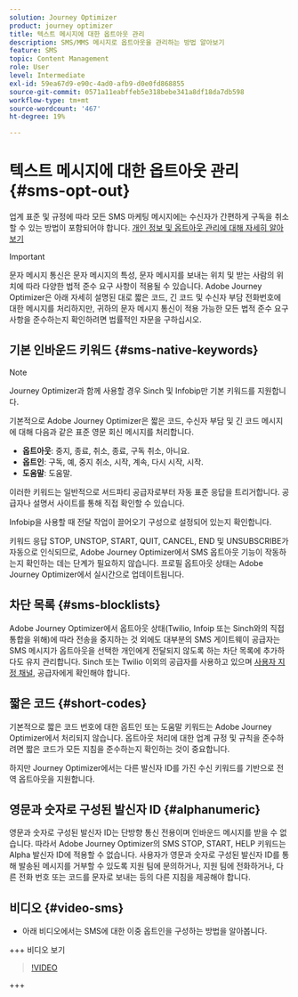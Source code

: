 ```yaml
---
solution: Journey Optimizer
product: journey optimizer
title: 텍스트 메시지에 대한 옵트아웃 관리
description: SMS/MMS 메시지로 옵트아웃을 관리하는 방법 알아보기
feature: SMS
topic: Content Management
role: User
level: Intermediate
exl-id: 59ea67d9-e90c-4ad0-afb9-d0e0fd868855
source-git-commit: 0571a11eabffeb5e318bebe341a8df18da7db598
workflow-type: tm+mt
source-wordcount: '467'
ht-degree: 19%

---
```


# 텍스트 메시지에 대한 옵트아웃 관리 {#sms-opt-out}

업계 표준 및 규정에 따라 모든 SMS 마케팅 메시지에는 수신자가 간편하게 구독을 취소할 수 있는 방법이 포함되어야 합니다. [개인 정보 및 옵트아웃 관리에 대해 자세히 알아보기](../privacy/opt-out.md)

>[!IMPORTANT]
>
>문자 메시지 통신은 문자 메시지의 특성, 문자 메시지를 보내는 위치 및 받는 사람의 위치에 따라 다양한 법적 준수 요구 사항이 적용될 수 있습니다. Adobe Journey Optimizer은 아래 자세히 설명된 대로 짧은 코드, 긴 코드 및 수신자 부담 전화번호에 대한 메시지를 처리하지만, 귀하의 문자 메시지 통신이 적용 가능한 모든 법적 준수 요구 사항을 준수하는지 확인하려면 법률적인 자문을 구하십시오.
>

## 기본 인바운드 키워드 {#sms-native-keywords}

>[!NOTE]
>
> Journey Optimizer과 함께 사용할 경우 Sinch 및 Infobip만 기본 키워드를 지원합니다.

기본적으로 Adobe Journey Optimizer은 짧은 코드, 수신자 부담 및 긴 코드 메시지에 대해 다음과 같은 표준 영문 회신 메시지를 처리합니다.

* **옵트아웃**: 중지, 종료, 취소, 종료, 구독 취소, 아니요.
* **옵트인**: 구독, 예, 중지 취소, 시작, 계속, 다시 시작, 시작.
* **도움말**: 도움말.

이러한 키워드는 일반적으로 서드파티 공급자로부터 자동 표준 응답을 트리거합니다. 공급자나 설명서 사이트를 통해 직접 확인할 수 있습니다.

Infobip을 사용할 때 전달 작업이 끌어오기 구성으로 설정되어 있는지 확인합니다.

키워드 응답 STOP, UNSTOP, START, QUIT, CANCEL, END 및 UNSUBSCRIBE가 자동으로 인식되므로, Adobe Journey Optimizer에서 SMS 옵트아웃 기능이 작동하는지 확인하는 데는 단계가 필요하지 않습니다. 프로필 옵트아웃 상태는 Adobe Journey Optimizer에서 실시간으로 업데이트됩니다.


## 차단 목록 {#sms-blocklists}

Adobe Journey Optimizer에서 옵트아웃 상태(Twilio, Infoip 또는 Sinch와의 직접 통합을 위해)에 따라 전송을 중지하는 것 외에도 대부분의 SMS 게이트웨이 공급자는 SMS 메시지가 옵트아웃을 선택한 개인에게 전달되지 않도록 하는 차단 목록에 추가하다도 유지 관리합니다. Sinch 또는 Twilio 이외의 공급자를 사용하고 있으며 [사용자 지정 채널](../building-journeys/using-custom-actions.md), 공급자에게 확인해야 합니다.


## 짧은 코드 {#short-codes}

기본적으로 짧은 코드 번호에 대한 옵트인 또는 도움말 키워드는 Adobe Journey Optimizer에서 처리되지 않습니다. 옵트아웃 처리에 대한 업계 규정 및 규칙을 준수하려면 짧은 코드가 모든 지침을 준수하는지 확인하는 것이 중요합니다.

하지만 Journey Optimizer에서는 다른 발신자 ID를 가진 수신 키워드를 기반으로 전역 옵트아웃을 지원합니다.

## 영문과 숫자로 구성된 발신자 ID {#alphanumeric}

영문과 숫자로 구성된 발신자 ID는 단방향 통신 전용이며 인바운드 메시지를 받을 수 없습니다. 따라서 Adobe Journey Optimizer의 SMS STOP, START, HELP 키워드는 Alpha 발신자 ID에 적용할 수 없습니다. 사용자가 영문과 숫자로 구성된 발신자 ID를 통해 발송된 메시지를 거부할 수 있도록 지원 팀에 문의하거나, 지원 팀에 전화하거나, 다른 전화 번호 또는 코드를 문자로 보내는 등의 다른 지침을 제공해야 합니다.

## 비디오 {#video-sms}

* 아래 비디오에서는 SMS에 대한 이중 옵트인을 구성하는 방법을 알아봅니다.

+++ 비디오 보기

  >[!VIDEO](https://video.tv.adobe.com/v/3427129/?learn=on)

+++
